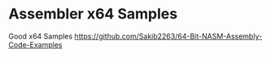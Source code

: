 # Assembler x64 Samples

Good x64 Samples https://github.com/Sakib2263/64-Bit-NASM-Assembly-Code-Examples

